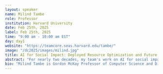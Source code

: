 ```yaml
---
layout: speaker
name: Milind Tambe
role: Professor
institution: Harvard University
date: Feb 25th, 2025
label: Feb 25th, 2025
time: "9:00 am - 10:00 am EST"
day: day1
website: "https://teamcore.seas.harvard.edu/tambe/"
image: "/dc2025/images/milind.jpg"
title: AI for Social Impact: Deployed Resource Optimization and Future Acceleration with Foundation Models
abstract: "For nearly two decades, my team's work on AI for social impact (AI4SI) has focused on optimizing limited resources in public health, conservation, public safety, and other critical areas. I will highlight recent results from our deployed work in India on using bandit algorithms to improve effectiveness of  the world's two largest mobile health programs for maternal and child care that have served millions of beneficiaries. Additionally, I will briefly discuss our previous work on influence maximization for HIV prevention among youth experiencing homelessness in Los Angeles. Deploying end-to-end AI4SI systems pipeline requires us to repeat three steps of understanding stakeholders' resource allocation challenges, building a tailored model and testing in the field. I'll share initial results on how we can leverage foundation models and LLMs to dramatically accelerate this AI4SI process."
bio: "Milind Tambe is Gordon McKay Professor of Computer Science and Director of Center for Research on Computation and Society at Harvard University; concurrently, he is also Principal Scientist and Director for AI for Social Good at Google Deepmind.  Prof. Tambe and his team have developed pioneering AI systems that deliver real-world impact in public health (e.g., maternal and child health), public safety, and wildlife conservation. He is recipient of the AAAI  Award for Artificial Intelligence for the Benefit of Humanity, AAAI Feigenbaum Prize, IJCAI John McCarthy Award,    AAAI Robert S. Engelmore Memorial Lecture Award, AAMAS ACM Autonomous Agents Research Award, INFORMS  Wagner prize for excellence in Operations Research practice, Military Operations Research Society Rist Prize, Columbus Fellowship Foundation Homeland security award and commendations and certificates of appreciation from the US Coast Guard, the Federal Air Marshals Service and airport police at the city of Los Angeles.  He is a fellow of AAAI and ACM."
---
```

